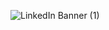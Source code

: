 ![LinkedIn Banner (1)](https://github.com/user-attachments/assets/315f1a51-a649-4f29-bd80-f2c7cbc4eb5d)

